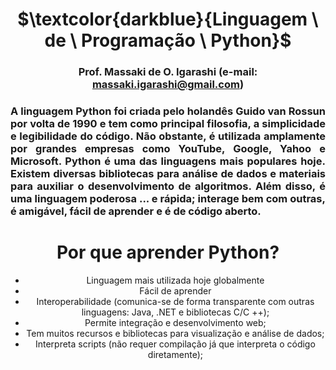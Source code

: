 <div align="center">
	
# $\textcolor{darkblue}{Linguagem \ de \ Programação \ Python}$
### Prof. Massaki de O. Igarashi (e-mail: massaki.igarashi@gmail.com)

<div align="justify">
	
### A linguagem Python foi criada pelo holandês Guido van Rossun por volta de 1990 e tem como principal filosofia, a simplicidade e legibilidade do código. Não obstante, é utilizada amplamente por grandes empresas como YouTube, Google, Yahoo e Microsoft. Python é uma das linguagens mais populares hoje. Existem diversas bibliotecas para análise de dados e materiais para auxiliar o desenvolvimento de algoritmos. Além disso, é uma linguagem poderosa ... e rápida; interage bem com outras, é amigável, fácil de aprender e é de código aberto.

</div>   

# **Por que aprender Python?**
- Linguagem mais utilizada hoje globalmente
- Fácil de aprender
- Interoperabilidade (comunica-se de forma transparente com outras linguagens: Java, .NET e bibliotecas C/C ++);
- Permite integração e desenvolvimento web;
- Tem muitos recursos e bibliotecas para visualização e análise de dados;
- Interpreta scripts (não requer compilação já que interpreta o código diretamente);
